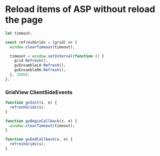 # Reload items of ASP without reload the page

```js
let timeout;

const refreshGrids = (grid) => {
  window.clearTimeout(timeout);

  timeout = window.setInterval(function () {
    grid.Refresh();
    gvEnsambleLH.Refresh();
    gvEnsambleRH.Refresh();
  }, 3000);
};
```

### GridView ClientSideEvents

```js
function gvInit(s, e) {
  refreshGrids(s);
}

function gvBeginCallback(s, e) {
  window.clearTimeout(timeout);
}

function gvEndCallback(s, e) {
  refreshGrids(s);
}
```
